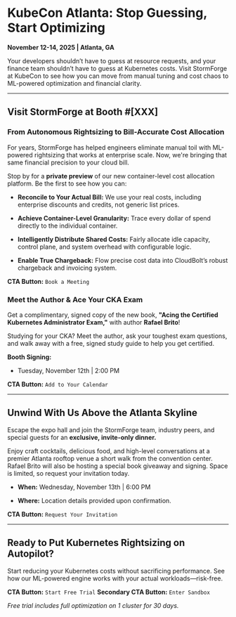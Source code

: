 # KubeCon Atlanta: Stop Guessing, Start Optimizing

**November 12-14, 2025 | Atlanta, GA**

Your developers shouldn’t have to guess at resource requests, and your finance team shouldn’t have to guess at Kubernetes costs. Visit StormForge at KubeCon to see how you can move from manual tuning and cost chaos to ML-powered optimization and financial clarity.

---

## Visit StormForge at Booth #[XXX]

### **From Autonomous Rightsizing to Bill-Accurate Cost Allocation**

For years, StormForge has helped engineers eliminate manual toil with ML-powered rightsizing that works at enterprise scale. Now, we're bringing that same financial precision to your cloud bill.

Stop by for a **private preview** of our new container-level cost allocation platform. Be the first to see how you can:

- **Reconcile to Your Actual Bill:** We use your real costs, including enterprise discounts and credits, not generic list prices.
    
- **Achieve Container-Level Granularity:** Trace every dollar of spend directly to the individual container.
    
- **Intelligently Distribute Shared Costs:** Fairly allocate idle capacity, control plane, and system overhead with configurable logic.
    
- **Enable True Chargeback:** Flow precise cost data into CloudBolt’s robust chargeback and invoicing system.
    

**CTA Button:** `Book a Meeting`

### **Meet the Author & Ace Your CKA Exam**

Get a complimentary, signed copy of the new book, **"Acing the Certified Kubernetes Administrator Exam,"** with author **Rafael Brito**!

Studying for your CKA? Meet the author, ask your toughest exam questions, and walk away with a free, signed study guide to help you get certified.

**Booth Signing:**

- Tuesday, November 12th | 2:00 PM
    

**CTA Button:** `Add to Your Calendar`

---

## Unwind With Us Above the Atlanta Skyline

Escape the expo hall and join the StormForge team, industry peers, and special guests for an **exclusive, invite-only dinner.**

Enjoy craft cocktails, delicious food, and high-level conversations at a premier Atlanta rooftop venue a short walk from the convention center. Rafael Brito will also be hosting a special book giveaway and signing. Space is limited, so request your invitation today.

- **When:** Wednesday, November 13th | 6:00 PM
    
- **Where:** Location details provided upon confirmation.
    

**CTA Button:** `Request Your Invitation`

---

## Ready to Put Kubernetes Rightsizing on Autopilot?

Start reducing your Kubernetes costs without sacrificing performance. See how our ML-powered engine works with your actual workloads—risk-free.

**CTA Button:** `Start Free Trial` **Secondary CTA Button:** `Enter Sandbox`

_Free trial includes full optimization on 1 cluster for 30 days._
